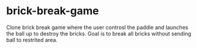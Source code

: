 # brick-break-game

Clone brick break game where the user controsl the paddle and launches the ball up to destroy the bricks. Goal is to break all bricks without sending ball to restrited area.
